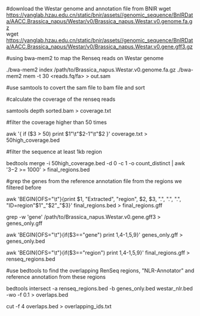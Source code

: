 #download the Westar genome and annotation file from BNIR
wget https://yanglab.hzau.edu.cn/static/bnir/assets//genomic_sequence/BnIRData/AACC.Brassica_napus/Westar/v0/Brassica_napus.Westar.v0.genome.fa.gz  
wget https://yanglab.hzau.edu.cn/static/bnir/assets//genomic_sequence/BnIRData/AACC.Brassica_napus/Westar/v0/Brassica_napus.Westar.v0.gene.gff3.gz

#using bwa-mem2 to map the Renseq reads on Westar genome

./bwa-mem2 index /path/to/Brassica_napus.Westar.v0.genome.fa.gz
./bwa-mem2 mem -t 30 <prefix> <reads.fq/fa> > out.sam

#use samtools to covert the sam file to bam file and sort

#calculate the coverage of the renseq reads

samtools depth sorted.bam > coverage.txt

#filter the coverage higher than 50 times 

awk '{ if ($3 > 50) print $1"\t"$2-1"\t"$2 }' coverage.txt > 50high_coverage.bed

#filter the sequence at least 1kb region 

bedtools merge -i 50high_coverage.bed -d 0 -c 1 -o count_distinct | awk '$3-$2 >= 1000' > final_regions.bed

#grep the genes from the reference annotation file from the regions we filtered before

awk 'BEGIN{OFS="\t"}{print $1, "Extracted", "region", $2, $3, ".", ".", ".", "ID=region"$1"_"$2"_"$3}' final_regions.bed > final_regions.gff

grep -w 'gene' /path/to/Brassica_napus.Westar.v0.gene.gff3 > genes_only.gff

awk 'BEGIN{OFS="\t"}{if($3=="gene") print $1,$4-1,$5,$9}' genes_only.gff > genes_only.bed

awk 'BEGIN{OFS="\t"}{if($3=="region") print $1,$4-1,$5,$9}' final_regions.gff > renseq_regions.bed

#use bedtools to find the overlapping RenSeq regions, "NLR-Annotator" and reference annotation from these regions

bedtools intersect -a renseq_regions.bed -b genes_only.bed westar_nlr.bed -wo -f 0.1 > overlaps.bed

cut -f 4 overlaps.bed > overlapping_ids.txt

